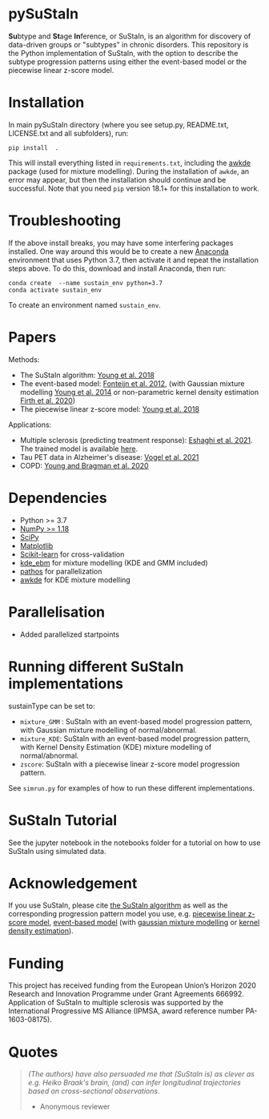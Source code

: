 pySuStaIn
============

**Su**btype and **St**age **In**ference, or SuStaIn, is an algorithm for discovery of data-driven groups or "subtypes" in chronic disorders. This repository is the Python implementation of SuStaIn, with the option to describe the subtype progression patterns using either the event-based model or the piecewise linear z-score model.

Installation
============
In main pySuStaIn directory (where you see setup.py, README.txt, LICENSE.txt and all subfolders), run:

```
pip install  .
```

This will install everything listed in `requirements.txt`, including the [awkde](https://github.com/mennthor/awkde) package (used for mixture modelling). During the installation of `awkde`, an error may appear, but then the installation should continue and be successful. Note that you need `pip` version 18.1+ for this installation to work.

Troubleshooting
============
If the above install breaks, you may have some interfering packages installed. One way around this would be to create a new [Anaconda](https://www.anaconda.com) environment that uses Python 3.7, then activate it and repeat the installation steps above. To do this, download and install Anaconda, then run:

```
conda create  --name sustain_env python=3.7
conda activate sustain_env
```

To create an environment named `sustain_env`.

Papers
============
Methods:
- The SuStaIn algorithm: [Young et al. 2018](https://doi.org/10.1038/s41467-018-05892-0) 
- The event-based model: [Fonteijn et al. 2012](https://doi.org/10.1016/j.neuroimage.2012.01.062), (with Gaussian mixture modelling [Young et al. 2014](https://doi.org/10.1093/brain/awu176) or non-parametric kernel density estimation [Firth et al. 2020](https://doi.org/10.1002/alz.12083))
- The piecewise linear z-score model: [Young et al. 2018](https://doi.org/10.1038/s41467-018-05892-0) 

Applications:
- Multiple sclerosis (predicting treatment response): [Eshaghi et al. 2021](https://doi.org/10.1038/s41467-021-22265-2). The trained model is available [here](https://github.com/armaneshaghi/trained_models_MS_SuStaIn). 
- Tau PET data in Alzheimer's disease: [Vogel et al. 2021](https://doi.org/10.1038/s41591-021-01309-6)
- COPD: [Young and Bragman et al. 2020](https://doi.org/10.1164/rccm.201908-1600OC)

Dependencies
============
- Python >= 3.7 
- [NumPy >= 1.18](https://github.com/numpy/numpy)
- [SciPy](https://github.com/scipy/scipy)
- [Matplotlib](https://github.com/matplotlib/matplotlib)
- [Scikit-learn](https://scikit-learn.org) for cross-validation
- [kde_ebm](https://github.com/noxtoby/kde_ebm_open) for mixture modelling (KDE and GMM included)
- [pathos](https://github.com/uqfoundation/pathos) for parallelization
- [awkde](https://github.com/mennthor/awkde) for KDE mixture modelling

Parallelisation
===============
- Added parallelized startpoints

Running different SuStaIn implementations
===============
sustainType can be set to:
  - `mixture_GMM` : SuStaIn with an event-based model progression pattern, with Gaussian mixture modelling of normal/abnormal.
  - `mixture_KDE`:  SuStaIn with an event-based model progression pattern, with Kernel Density Estimation (KDE) mixture modelling of normal/abnormal.
  - `zscore`:       SuStaIn with a piecewise linear z-score model progression pattern.
  
 See `simrun.py` for examples of how to run these different implementations.

SuStaIn Tutorial
===============  
See the jupyter notebook in the notebooks folder for a tutorial on how to use SuStaIn using simulated data.

Acknowledgement
================
If you use SuStaIn, please cite [the SuStaIn algorithm](https://doi.org/10.1038/s41467-018-05892-0) as well as the corresponding progression pattern model you use, e.g. [piecewise linear z-score model](https://doi.org/10.1038/s41467-018-05892-0), [event-based model](https://doi.org/10.1016/j.neuroimage.2012.01.062) (with [gaussian mixture modelling](https://doi.org/10.1093/brain/awu176) or [kernel density estimation](https://doi.org/10.1002/alz.12083)).

Funding
================
This project has received funding from the European Union’s Horizon 2020 Research and Innovation Programme under Grant Agreements 666992. Application of SuStaIn to multiple sclerosis was supported by the International Progressive MS Alliance (IPMSA, award reference number PA-1603-08175).

Quotes
============
> _(The authors) have also persuaded me that (SuStaIn is) as clever as e.g. Heiko Braak's brain, (and) can infer longitudinal trajectories based on cross-sectional observations._
> - Anonymous reviewer